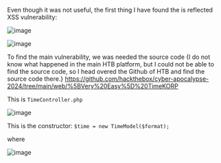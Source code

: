 Even though it was not useful, the first thing I have found the is reflected XSS vulnerability:

![image](https://github.com/user-attachments/assets/de0cb4e9-a7a8-4881-b6c2-a4f6842b8d98)

![image](https://github.com/user-attachments/assets/b6bb89db-dce3-41af-8ed7-c32076f34d00)

To find the main vulnerability, we was needed the source code {I do not know what happened in the main HTB platform, but I could not be able to find the source code, so I head overed the Github of HTB and find the source code there.}
https://github.com/hackthebox/cyber-apocalypse-2024/tree/main/web/%5BVery%20Easy%5D%20TimeKORP

This is `TimeController.php`

![image](https://github.com/user-attachments/assets/d658da87-4d37-40a5-b263-d41a26b61e82)

This is the constructor:
     `$time = new TimeModel($format); `


where 

![image](https://github.com/user-attachments/assets/f80dd266-22e8-4f75-ba24-e7fe2af9e964)




